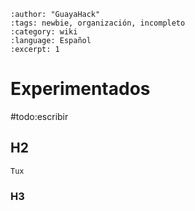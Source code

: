 ```{post} 2023-06-30
:author: "GuayaHack"
:tags: newbie, organización, incompleto
:category: wiki
:language: Español
:excerpt: 1
```

# Experimentados

#todo:escribir

## H2


```{figure} template.md-data/tux.png
Tux
```



### H3


